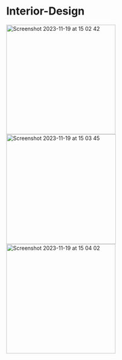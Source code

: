 # Interior-Design
<img width="289" alt="Screenshot 2023-11-19 at 15 02 42" src="https://github.com/Katie-W-22/Interior-Design/assets/142401708/35758f94-b2c3-46bd-99d1-e06eef9f7f86">
<img width="290" alt="Screenshot 2023-11-19 at 15 03 45" src="https://github.com/Katie-W-22/Interior-Design/assets/142401708/86139104-2a79-4b93-8369-c5e57f1598a1">
<img width="289" alt="Screenshot 2023-11-19 at 15 04 02" src="https://github.com/Katie-W-22/Interior-Design/assets/142401708/8654211d-fcfb-4128-bb63-32f4383723ee">
